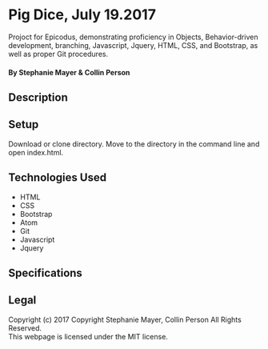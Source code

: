 # Pig Dice, July 19.2017
Projoct for Epicodus, demonstrating proficiency in Objects, Behavior-driven development, branching, Javascript, Jquery, HTML, CSS, and Bootstrap, as well as proper Git procedures.

#### By Stephanie Mayer & Collin Person

## Description


## Setup
Download or clone directory. Move to the directory in the command line and open index.html.

## Technologies Used
 * HTML
 * CSS
 * Bootstrap
 * Atom
 * Git
 * Javascript
 * Jquery

## Specifications





## Legal
Copyright (c) 2017 Copyright Stephanie Mayer, Collin Person All Rights Reserved.<br/>
This webpage is licensed under the MIT license.

